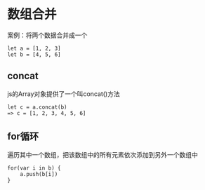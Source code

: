 
# 数组合并

案例：将两个数据合并成一个

```
let a = [1, 2, 3]
let b = [4, 5, 6]
```

## concat
js的Array对象提供了一个叫concat()方法

```
let c = a.concat(b)
=> c = [1, 2, 3, 4, 5, 6]
```

## for循环
遍历其中一个数组，把该数组中的所有元素依次添加到另外一个数组中

```
for(var i in b) {
	a.push(b[i])
}
```


```
```

